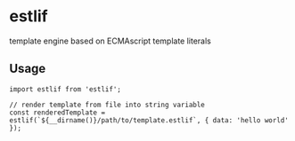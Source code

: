 # estlif

template engine based on ECMAscript template literals

## Usage

```
import estlif from 'estlif';

// render template from file into string variable
const renderedTemplate = estlif(`${__dirname()}/path/to/template.estlif`, { data: 'hello world' });
```
